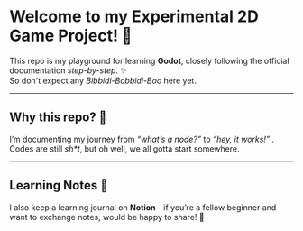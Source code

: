 # **Welcome to my Experimental 2D Game Project! 🚀**

This repo is my playground for learning **Godot**, closely following the official documentation *step-by-step*. ✨ 
<br> So don't expect any _Bibbidi-Bobbidi-Boo_ here yet.

---

## **Why this repo? 🤔**

I’m documenting my journey from _“what’s a node?”_ to _“hey, it works!”_ . 
<br> Codes are still _sh*t_, but oh well, we all gotta start somewhere.

---

## **Learning Notes 📝**

I also keep a learning journal on **Notion**—if you’re a fellow beginner and want to exchange notes, would be happy to share! 👋
